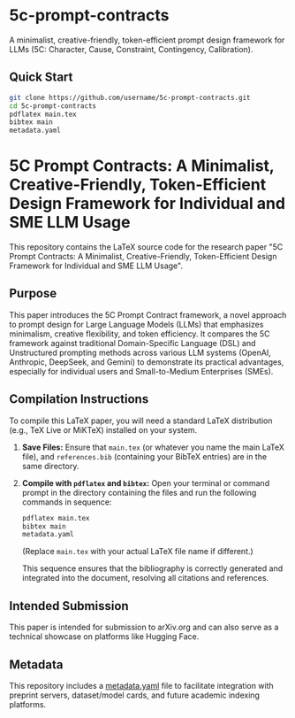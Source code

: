 # 5c-prompt-contracts
A minimalist, creative-friendly, token-efficient prompt design framework for LLMs (5C: Character, Cause, Constraint, Contingency, Calibration).
## Quick Start

```bash
git clone https://github.com/username/5c-prompt-contracts.git
cd 5c-prompt-contracts
pdflatex main.tex
bibtex main
metadata.yaml
```
# 5C Prompt Contracts: A Minimalist, Creative-Friendly, Token-Efficient Design Framework for Individual and SME LLM Usage

This repository contains the LaTeX source code for the research paper "5C Prompt Contracts: A Minimalist, Creative-Friendly, Token-Efficient Design Framework for Individual and SME LLM Usage".

## Purpose

This paper introduces the 5C Prompt Contract framework, a novel approach to prompt design for Large Language Models (LLMs) that emphasizes minimalism, creative flexibility, and token efficiency. It compares the 5C framework against traditional Domain-Specific Language (DSL) and Unstructured prompting methods across various LLM systems (OpenAI, Anthropic, DeepSeek, and Gemini) to demonstrate its practical advantages, especially for individual users and Small-to-Medium Enterprises (SMEs).

## Compilation Instructions

To compile this LaTeX paper, you will need a standard LaTeX distribution (e.g., TeX Live or MiKTeX) installed on your system.

1.  **Save Files:** Ensure that `main.tex` (or whatever you name the main LaTeX file), and `references.bib` (containing your BibTeX entries) are in the same directory.
2.  **Compile with `pdflatex` and `bibtex`:**
    Open your terminal or command prompt in the directory containing the files and run the following commands in sequence:
    ```bash
    pdflatex main.tex
    bibtex main
    metadata.yaml
    ```
    (Replace `main.tex` with your actual LaTeX file name if different.)

    This sequence ensures that the bibliography is correctly generated and integrated into the document, resolving all citations and references.

## Intended Submission

This paper is intended for submission to arXiv.org and can also serve as a technical showcase on platforms like Hugging Face.

## Metadata
This repository includes a [metadata.yaml](metadata.yaml) file to facilitate integration with preprint servers, dataset/model cards, and future academic indexing platforms.
